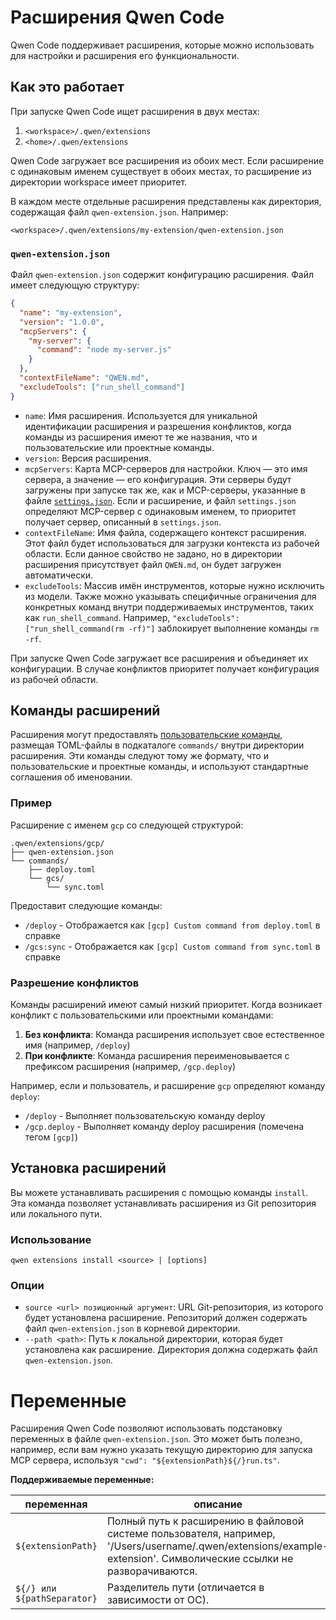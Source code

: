 # Расширения Qwen Code

Qwen Code поддерживает расширения, которые можно использовать для настройки и расширения его функциональности.

## Как это работает

При запуске Qwen Code ищет расширения в двух местах:

1.  `<workspace>/.qwen/extensions`
2.  `<home>/.qwen/extensions`

Qwen Code загружает все расширения из обоих мест. Если расширение с одинаковым именем существует в обоих местах, то расширение из директории workspace имеет приоритет.

В каждом месте отдельные расширения представлены как директория, содержащая файл `qwen-extension.json`. Например:

`<workspace>/.qwen/extensions/my-extension/qwen-extension.json`

### `qwen-extension.json`

Файл `qwen-extension.json` содержит конфигурацию расширения. Файл имеет следующую структуру:

```json
{
  "name": "my-extension",
  "version": "1.0.0",
  "mcpServers": {
    "my-server": {
      "command": "node my-server.js"
    }
  },
  "contextFileName": "QWEN.md",
  "excludeTools": ["run_shell_command"]
}
```

- `name`: Имя расширения. Используется для уникальной идентификации расширения и разрешения конфликтов, когда команды из расширения имеют те же названия, что и пользовательские или проектные команды.
- `version`: Версия расширения.
- `mcpServers`: Карта MCP-серверов для настройки. Ключ — это имя сервера, а значение — его конфигурация. Эти серверы будут загружены при запуске так же, как и MCP-серверы, указанные в файле [`settings.json`](./cli/configuration.md). Если и расширение, и файл `settings.json` определяют MCP-сервер с одинаковым именем, то приоритет получает сервер, описанный в `settings.json`.
- `contextFileName`: Имя файла, содержащего контекст расширения. Этот файл будет использоваться для загрузки контекста из рабочей области. Если данное свойство не задано, но в директории расширения присутствует файл `QWEN.md`, он будет загружен автоматически.
- `excludeTools`: Массив имён инструментов, которые нужно исключить из модели. Также можно указывать специфичные ограничения для конкретных команд внутри поддерживаемых инструментов, таких как `run_shell_command`. Например, `"excludeTools": ["run_shell_command(rm -rf)"]` заблокирует выполнение команды `rm -rf`.

При запуске Qwen Code загружает все расширения и объединяет их конфигурации. В случае конфликтов приоритет получает конфигурация из рабочей области.

## Команды расширений

Расширения могут предоставлять [пользовательские команды](./cli/commands.md#custom-commands), размещая TOML-файлы в подкаталоге `commands/` внутри директории расширения. Эти команды следуют тому же формату, что и пользовательские и проектные команды, и используют стандартные соглашения об именовании.

### Пример

Расширение с именем `gcp` со следующей структурой:

```
.qwen/extensions/gcp/
├── qwen-extension.json
└── commands/
    ├── deploy.toml
    └── gcs/
        └── sync.toml
```

Предоставит следующие команды:

- `/deploy` - Отображается как `[gcp] Custom command from deploy.toml` в справке
- `/gcs:sync` - Отображается как `[gcp] Custom command from sync.toml` в справке

### Разрешение конфликтов

Команды расширений имеют самый низкий приоритет. Когда возникает конфликт с пользовательскими или проектными командами:

1. **Без конфликта**: Команда расширения использует свое естественное имя (например, `/deploy`)
2. **При конфликте**: Команда расширения переименовывается с префиксом расширения (например, `/gcp.deploy`)

Например, если и пользователь, и расширение `gcp` определяют команду `deploy`:

- `/deploy` - Выполняет пользовательскую команду deploy
- `/gcp.deploy` - Выполняет команду deploy расширения (помечена тегом `[gcp]`)

## Установка расширений

Вы можете устанавливать расширения с помощью команды `install`. Эта команда позволяет устанавливать расширения из Git репозитория или локального пути.

### Использование

`qwen extensions install <source> | [options]`

### Опции

- `source <url> позиционный аргумент`: URL Git-репозитория, из которого будет установлена расширение. Репозиторий должен содержать файл `qwen-extension.json` в корневой директории.
- `--path <path>`: Путь к локальной директории, которая будет установлена как расширение. Директория должна содержать файл `qwen-extension.json`.

# Переменные

Расширения Qwen Code позволяют использовать подстановку переменных в файле `qwen-extension.json`. Это может быть полезно, например, если вам нужно указать текущую директорию для запуска MCP сервера, используя `"cwd": "${extensionPath}${/}run.ts"`.

**Поддерживаемые переменные:**

| переменная                  | описание                                                                                                                                                        |
| --------------------------- | -------------------------------------------------------------------------------------------------------------------------------------------------------------- |
| `${extensionPath}`          | Полный путь к расширению в файловой системе пользователя, например, '/Users/username/.qwen/extensions/example-extension'. Символические ссылки не разворачиваются. |
| `${/} или ${pathSeparator}` | Разделитель пути (отличается в зависимости от ОС).                                                                                                             |